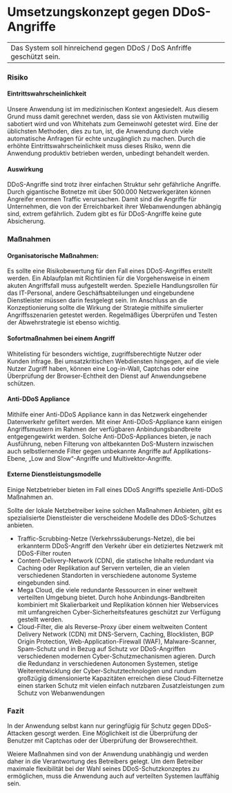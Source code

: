 # Umsetzungskonzept gegen DDoS-Angriffe

|                                                                       |
|-----------------------------------------------------------------------|
| Das System soll hinreichend gegen DDoS / DoS Anfriffe geschützt sein. |

### Risiko
#### Eintrittswahrscheinlichkeit
Unsere Anwendung ist im medizinischen Kontext angesiedelt. Aus diesem Grund muss damit gerechnet werden, dass sie von Aktivisten mutwillig sabotiert wird und von Whitehats zum Gemeinwohl getestet wird. Eine der üblichsten Methoden, dies zu tun, ist, die Anwendung durch viele automatische Anfragen für echte unzugänglich zu machen.
Durch die erhöhte Eintrittswahrscheinlichkeit muss dieses Risiko, wenn die Anwendung produktiv betrieben werden, unbedingt behandelt werden.

#### Auswirkung
DDoS-Angriffe sind trotz ihrer einfachen Struktur sehr gefährliche Angriffe. Durch gigantische Botnetze mit über 500.000 Netzwerkgeräten können Angreifer enormen Traffic verursachen. Damit sind die Angriffe für Unternehmen, die von der Erreichbarkeit ihrer Webanwendungen abhängig sind, extrem gefährlich. Zudem gibt es für DDoS-Angriffe keine gute Absicherung. 

### Maßnahmen
#### Organisatorische Maßnahmen:
Es sollte eine Risikobewertung für den Fall eines DDoS-Angriffes erstellt werden.
Ein Ablaufplan mit Richtlinien für die Vorgehensweise in einem akuten Angriffsfall muss aufgestellt werden. Spezielle Handlungsrollen für das IT-Personal, andere Geschäftsabteilungen und eingebundene Dienstleister müssen darin festgelegt sein. Im Anschluss an die Konzeptionierung sollte die Wirkung der Strategie mithilfe simulierter Angriffsszenarien getestet werden. Regelmäßiges Überprüfen und Testen der Abwehrstrategie ist ebenso wichtig.

#### Sofortmaßnahmen bei einem Angriff
Whitelisting für besonders wichtige, zugriffsberechtigte Nutzer oder Kunden infrage. Bei umsatzkritischen Webdiensten hingegen, auf die viele Nutzer Zugriff haben, können eine Log-in-Wall, Captchas oder eine Überprüfung der Browser-Echtheit den Dienst auf Anwendungsebene schützen.

#### Anti-DDoS Appliance
Mithilfe einer Anti-DDoS Appliance kann in das Netzwerk eingehender Datenverkehr gefiltert werden. Mit einer Anti-DDoS-Appliance kann einigen Angriffsmustern im Rahmen der verfügbaren Anbindungsbandbreite entgegengewirkt werden. Solche Anti-DDoS-Appliances bieten, je nach Ausführung, neben Filterung von altbekannten DoS-Mustern inzwischen auch selbstlernende Filter gegen unbekannte Angriffe auf Applikations-Ebene, „Low and Slow“-Angriffe und Multivektor-Angriffe.

#### Externe Dienstleistungsmodelle
Einige Netzbetrieber bieten im Fall eines DDoS Angriffs spezielle Anti-DDoS Maßnahmen an.

Sollte der lokale Netzbetreiber keine solchen Maßnahmen Anbieten, gibt es spezialisierte Dienstleister die verscheidene Modelle des DDoS-Schutzes anbieten.
- Traffic-Scrubbing-Netze (Verkehrssäuberungs-Netze), die bei erkannterm DDoS-Angriff den Verkehr über ein detiziertes Netzwerk mit DDoS-Filter routen
- Content-Delivery-Network (CDN), die statische Inhalte redundant via Caching oder Replikation auf Servern verteilen, die an vielen verschiedenen Standorten in verschiedene autonome Systeme eingebunden sind.
- Mega Cloud, die viele redundante Ressourcen in einer weltweit verteilten Umgebung bietet. Durch hohe Anbindungs-Bandbreiten kombiniert mit Skalierbarkeit und Replikation können hier Webservices mit umfangreichen Cyber-Sicherheitsfeatures geschützt zur Verfügung gestellt werden.
- Cloud-Filter, die als Reverse-Proxy über einem weltweiten Content Delivery Network (CDN) mit DNS-Servern, Caching, Blocklisten, BGP Origin Protection, Web-Application-Firewall (WAF), Malware-Scanner, Spam-Schutz und in Bezug auf Schutz vor DDoS-Angriffen verschiedenen modernen Cyber-Schutzmechanismen agieren. Durch die Redundanz in verschiedenen Autonomen Systemen, stetige Weiterentwicklung der Cyber-Schutztechnologien und rundum großzügig dimensionierte Kapazitäten erreichen diese Cloud-Filternetze einen starken Schutz mit vielen einfach nutzbaren Zusatzleistungen zum Schutz von Webanwendungen

### Fazit
In der Anwendung selbst kann nur geringfügig für Schutz gegen DDoS-Attacken gesorgt werden. Eine Möglichkeit ist die Überprüfung der Benutzer mit Captchas oder der Überprüfung der Browserechtheit.

Weiere Maßnahmen sind von der Anwendung unabhängig und werden daher in die Verantwortung des Betreibers gelegt. Um dem Betreiber maximale flexibilität bei der Wahl seines DDoS-Schutzkonzeptes zu ermöglichen, muss die Anwendung auch auf verteilten Systemen lauffähig sein.
